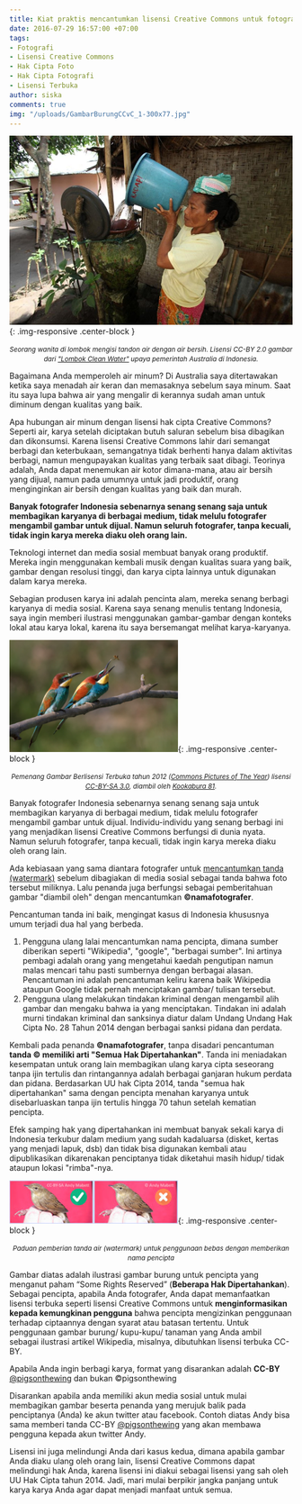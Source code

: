 ```yaml
---
title: Kiat praktis mencantumkan lisensi Creative Commons untuk fotografer
date: 2016-07-29 16:57:00 +07:00
tags:
- Fotografi
- Lisensi Creative Commons
- Hak Cipta Foto
- Hak Cipta Fotografi
- Lisensi Terbuka
author: siska
comments: true
img: "/uploads/GambarBurungCCvC_1-300x77.jpg"
---
```


![LOMBOK_clean_water_(10708874693).jpg](/uploads/LOMBOK_clean_water_(10708874693).jpg){: .img-responsive .center-block }<center><small><i>Seorang wanita di lombok mengisi tandon air dengan air bersih. Lisensi CC-BY 2.0 gambar dari <a href="https://commons.wikimedia.org/wiki/File:LOMBOK_clean_water_(10708874693).jpg">"Lombok Clean Water"</a> upaya pemerintah Australia di Indonesia.</i></small></center>

Bagaimana Anda memperoleh air minum? Di Australia saya ditertawakan ketika saya menadah air keran dan memasaknya sebelum saya minum. Saat itu saya lupa bahwa air yang mengalir di kerannya sudah aman untuk diminum dengan kualitas yang baik.

Apa hubungan air minum dengan lisensi hak cipta Creative Commons? Seperti air, karya setelah diciptakan butuh saluran sebelum bisa dibagikan dan dikonsumsi. Karena lisensi Creative Commons lahir dari semangat berbagi dan keterbukaan, semangatnya tidak berhenti hanya dalam aktivitas berbagi, namun mengupayakan kualitas yang terbaik saat dibagi. Teorinya adalah, Anda dapat menemukan air kotor dimana-mana, atau air bersih yang dijual, namun pada umumnya untuk jadi produktif, orang menginginkan air bersih  dengan kualitas yang baik dan murah.

**Banyak fotografer Indonesia sebenarnya senang senang saja untuk membagikan karyanya di berbagai medium,  tidak melulu fotografer mengambil gambar untuk dijual. Namun seluruh fotografer, tanpa kecuali, tidak ingin karya mereka diaku oleh orang lain.**

Teknologi internet dan media sosial membuat banyak orang produktif. Mereka ingin menggunakan kembali musik dengan kualitas suara yang baik, gambar dengan resolusi tinggi, dan karya cipta lainnya untuk digunakan dalam karya mereka.

Sebagian produsen karya ini adalah pencinta alam, mereka senang berbagi karyanya di media sosial.  Karena saya senang menulis tentang Indonesia, saya ingin memberi ilustrasi menggunakan gambar-gambar dengan konteks lokal atau karya lokal, karena itu saya bersemangat melihat karya-karyanya.

![Screen-Shot-2016-07-02-at-09.26.13-300x199.png](/uploads/Screen-Shot-2016-07-02-at-09.26.13-300x199.png){: .img-responsive .center-block }<center><small><i>Pemenang Gambar Berlisensi Terbuka tahun 2012 (<a href="https://commons.wikimedia.org/wiki/Commons:Picture_of_the_Year#/media/File:Pair_of_Merops_apiaster_feeding.jpg">Commons Pictures of The Year</a>) lisensi <a href="https://creativecommons.org/licenses/by-sa/3.0/deed.id">CC-BY-SA 3.0</a>, diambil oleh <a href="https://commons.wikimedia.org/wiki/User:Kookaburra_81">Kookabura 81</a>.</i></small></center>

Banyak fotografer Indonesia sebenarnya senang senang saja untuk membagikan karyanya di berbagai medium,  tidak melulu fotografer mengambil gambar untuk dijual. Individu-individu yang senang berbagi ini yang menjadikan lisensi Creative Commons berfungsi di dunia nyata. Namun seluruh fotografer, tanpa kecuali, tidak ingin karya mereka diaku oleh orang lain.

Ada kebiasaan yang sama diantara fotografer untuk [mencantumkan tanda (watermark)](https://nimadesriandani.wordpress.com/2014/03/22/akibat-tidak-memberi-water-marknama-pada-foto-di-blog/) sebelum dibagiakan di media sosial sebagai tanda bahwa foto tersebut miliknya. Lalu penanda juga berfungsi sebagai pemberitahuan gambar "diambil oleh" dengan mencantumkan **©namafotografer**.

Pencantuman tanda ini baik, mengingat kasus di Indonesia khususnya umum terjadi dua hal yang berbeda.

1. Pengguna ulang lalai mencantumkan nama pencipta, dimana sumber diberikan seperti "Wikipedia", "google", "berbagai sumber". Ini artinya pembagi adalah orang yang mengetahui kaedah pengutipan namun malas mencari tahu pasti sumbernya dengan berbagai alasan. Pencantuman ini adalah pencantuman keliru karena baik Wikipedia ataupun Google tidak pernah menciptakan gambar/ tulisan tersebut.
2. Pengguna ulang melakukan tindakan kriminal dengan mengambil alih gambar dan mengaku bahwa ia yang menciptakan. Tindakan ini adalah murni tindakan kriminal dan sanksinya diatur dalam Undang Undang Hak Cipta No. 28 Tahun 2014 dengan berbagai sanksi pidana dan perdata.

Kembali pada penanda **©namafotografer**, tanpa disadari pencantuman **tanda © memiliki arti "Semua Hak Dipertahankan"**.  Tanda ini meniadakan kesempatan untuk orang lain membagikan ulang karya cipta seseorang tanpa ijin tertulis dan rintangannya adalah berbagai ganjaran hukum perdata dan pidana. Berdasarkan UU hak Cipta 2014, tanda "semua hak dipertahankan" sama dengan pencipta menahan karyanya untuk disebarluaskan tanpa ijin tertulis hingga 70 tahun setelah kematian pencipta.

Efek samping hak yang dipertahankan ini membuat banyak sekali karya di Indonesia terkubur dalam medium yang sudah kadaluarsa (disket, kertas yang menjadi lapuk, dsb) dan tidak bisa digunakan kembali atau dipublikasikan dikarenakan penciptanya tidak diketahui masih hidup/ tidak ataupun lokasi "rimba"-nya.

![GambarBurungCCvC_1-300x77.jpg](/uploads/GambarBurungCCvC_1-300x77.jpg){: .img-responsive .center-block }<center><small><i>Paduan pemberian tanda air (watermark) untuk penggunaan bebas dengan memberikan nama pencipta</i></small></center>

Gambar diatas adalah ilustrasi gambar burung untuk pencipta yang menganut paham “Some Rights Reserved” (**Beberapa Hak Dipertahankan**). Sebagai pencipta, apabila Anda fotografer, Anda dapat memanfaatkan lisensi terbuka seperti lisensi Creative Commons untuk **menginformasikan kepada kemungkinan pengguna** bahwa pencipta mengizinkan penggunaan terhadap ciptaannya dengan syarat atau batasan tertentu. Untuk penggunaan gambar burung/ kupu-kupu/ tanaman yang Anda ambil sebagai ilustrasi artikel Wikipedia, misalnya, dibutuhkan lisensi terbuka CC-BY.

Apabila Anda ingin berbagi karya, format yang disarankan adalah **CC-BY** [@pigsonthewing](https://twitter.com/pigsonthewing) dan bukan ©pigsonthewing

Disarankan apabila anda memiliki akun media sosial untuk mulai membagikan gambar beserta penanda yang merujuk balik pada penciptanya (Anda) ke akun twitter atau facebook.  Contoh diatas Andy bisa sama memberi tanda CC-BY [@pigsonthewing](https://twitter.com/pigsonthewing) yang akan membawa pengguna kepada akun twitter Andy.

Lisensi ini juga melindungi Anda dari kasus kedua, dimana apabila gambar Anda diaku ulang oleh orang lain, lisensi Creative Commons dapat melindungi hak Anda, karena lisensi ini diakui sebagai lisensi yang sah oleh UU Hak Cipta tahun 2014. Jadi, mari mulai berpikir jangka panjang untuk karya karya Anda agar dapat menjadi manfaat untuk semua.
